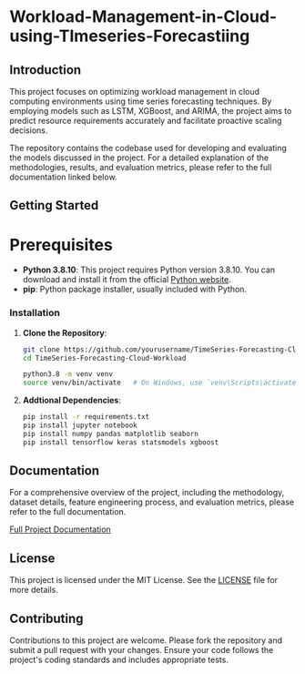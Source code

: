# Workload-Management-in-Cloud-using-TImeseries-Forecastiing

## Introduction
This project focuses on optimizing workload management in cloud computing environments using time series forecasting techniques. By employing models such as LSTM, XGBoost, and ARIMA, the project aims to predict resource requirements accurately and facilitate proactive scaling decisions.

The repository contains the codebase used for developing and evaluating the models discussed in the project. For a detailed explanation of the methodologies, results, and evaluation metrics, please refer to the full documentation linked below.

## Getting Started

# Prerequisites

- **Python 3.8.10**: This project requires Python version 3.8.10. You can download and install it from the official [Python website](https://www.python.org/downloads/release/python-3810/).
- **pip**: Python package installer, usually included with Python.
  
### Installation

1. **Clone the Repository**:

   ```bash
   git clone https://github.com/yourusername/TimeSeries-Forecasting-Cloud-Workload.git
   cd TimeSeries-Forecasting-Cloud-Workload

   python3.8 -m venv venv
   source venv/bin/activate   # On Windows, use `venv\Scripts\activate`

2. **Addtional Dependencies**:
   ````bash
   pip install -r requirements.txt
   pip install jupyter notebook
   pip install numpy pandas matplotlib seaborn
   pip install tensorflow keras statsmodels xgboost

## Documentation

For a comprehensive overview of the project, including the methodology, dataset details, feature engineering process, and evaluation metrics, please refer to the full documentation.

[Full Project Documentation](./Documentation.pdf)

## License

This project is licensed under the MIT License. See the [LICENSE](./LICENSE) file for more details.

## Contributing 
Contributions to this project are welcome. Please fork the repository and submit a pull request with your changes. Ensure your code follows the project's coding standards and includes appropriate tests.
